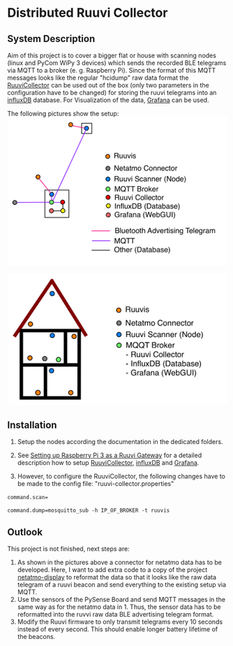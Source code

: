 # Distributed Ruuvi Collector

## System Description
Aim of this project is to cover a bigger flat or house with scanning nodes (linux and PyCom WiPy 3 devices) which sends the recorded BLE  telegrams via MQTT to a broker (e. g. Raspberry Pi). Since the format of this MQTT messages looks like the regular "hcidump" raw data format the [RuuviCollector](https://github.com/Scrin/RuuviCollector) can be used out of the box (only two parameters in the configuration have to be changed) for storing the ruuvi telegrams into an [influxDB](https://github.com/influxdata/influxdb)  database. For Visualization of the data, [Grafana](https://grafana.com) can be used. 

The following pictures show the setup:
[![System Architecture](system_architecture_ruuvi.png)]()

[![Example](house_ruuvi.png)]()

## Installation
1. Setup the nodes according the documentation in the dedicated folders. 

2. See [Setting up Raspberry Pi 3 as a Ruuvi Gateway](https://blog.ruuvi.com/rpi-gateway-6e4a5b676510) for a detailed description how to setup [RuuviCollector](https://github.com/Scrin/RuuviCollector), [influxDB](https://github.com/influxdata/influxdb) and [Grafana](https://grafana.com).

3. However, to configure the RuuviCollector, the following changes have to be made to the config file: "ruuvi-collector.properties"

<pre><code>command.scan=</code></pre>
<pre><code>command.dump=mosquitto_sub -h IP_OF_BROKER -t ruuvis</code></pre>

## Outlook
This project is not finished, next steps are:
1. As shown in the pictures above a connector for netatmo data has to be developed. Here, I want to add extra code to a copy of the project [netatmo-display](https://github.com/bkoopman/netatmo-display) to reformat the data so that it looks like the raw data telegram of a ruuvi beacon and send everything to the existing setup via MQTT. 
2. Use the sensors of the PySense Board and send MQTT messages in the same way as for the netatmo data in 1. Thus, the sensor data has to be reformatted into the ruvvi raw data BLE advertising telegram format. 
3. Modify the Ruuvi firmware to only transmit telegrams every 10 seconds instead of every second. This should enable longer battery lifetime of the beacons.

